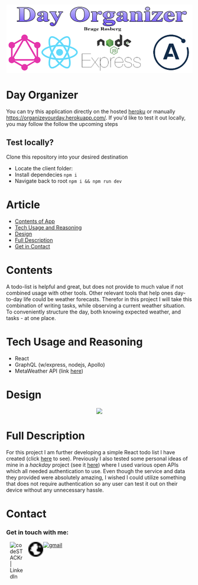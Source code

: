 ![DayOrganizer](illustrations/dayorganizer.png)
# Day Organizer
You can try this application directly on the hosted [heroku](https://organizeyourday.herokuapp.com/) or manually https://organizeyourday.herokuapp.com/. If you'd like to test it out locally, you may follow the follow the upcoming steps

## Test locally?
Clone this repository into your desired destination
* Locate the client folder:
* Install dependecies ```npm i```
* Navigate back to root ```npm i && npm run dev```

# Article
- [Contents of App](#contents)
- [Tech Usage and Reasoning](#tech-usage-and-reasoning)
- [Design](#design)
- [Full Description](#full-description)
- [Get in Contact](#contact)

# Contents
A todo-list is helpful and great, but does not provide to much value if not combined usage with other tools. Other relevant tools that help ones day-to-day life could be weather forecasts. Therefor in this project I will take this combination of writing tasks, while observing a current weather situation. To conveniently structure the day, both knowing expected weather, and tasks - at one place.

# Tech Usage and Reasoning
* React
* GraphQL (w/express, nodejs, Apollo)
* MetaWeather API (link [here](https://www.metaweather.com/api/))

# Design
<p align="center">
<img src="https://i.imgur.com/KSXNim6.png" width="800px" />
</p>

# Full Description
For this project I am further developing a simple React todo list I have created (click
[here](https://github.com/bragerosberg/ReactTodo) to see). Previously I also tested some personal
ideas of mine in a *hackday* project (see it [here](https://github.com/bragerosberg/Hackday))
where I used various open APIs which all needed authentication to use. Even though the service and
data they provided were absolutely amazing, I wished I could utilize something that does not require
authentication so any user can test it out on their device without any unnecessary hassle.

# Contact
### Get in touch with me:
[<img align="left" style="margin-left: 10px;" alt="codeSTACKr | LinkedIn" width="40px"
src="https://cdn.jsdelivr.net/npm/simple-icons@v3/icons/linkedin.svg" />][linkedin]
[<img align="left" style="margin-left: 10px;" alt="codeSTACKr.com" width="40px"
src="https://raw.githubusercontent.com/iconic/open-iconic/master/svg/globe.svg" />][website]
<a href="mailto:bragecontact@gmail.com"><img width="40px" className="homepage__contact"
alt="gmail" src="https://i.imgur.com/mo4E0Fb.png"/></a>

[linkedin]: https://www.linkedin.com/in/brage-rosberg/
[website]: https://www.bragerosberg.com
